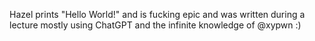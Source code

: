 Hazel prints "Hello World!"
and is fucking epic
and was written during a lecture mostly using ChatGPT and the infinite knowledge of  @xypwn :)
